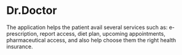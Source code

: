 # Dr.Doctor
The application helps the patient avail several services such as: e-prescription, report access, diet plan, upcoming appointments, pharmaceutical access, and also help choose them the right health insurance.
